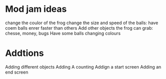 # Mod jam ideas

change the coulor of the frog
change the size and speed of the balls: have coem balls enrer faster than others
Add other objects the frog can grab: chesse, money, bugs
Have some balls changing colours

# Addtions

Adding different objects
Adding A counting
Addign a start screen
Adding an end screen
